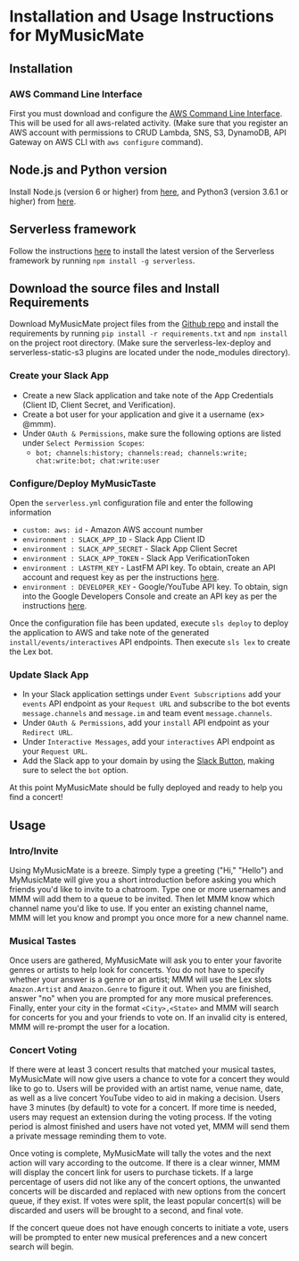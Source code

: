 # Installation and Usage Instructions for MyMusicMate

## Installation
### AWS Command Line Interface
First you must download and configure the [AWS Command Line Interface](https://aws.amazon.com/cli/). This will be used for all aws-related activity. (Make sure that you register an AWS account with permissions to CRUD Lambda, SNS, S3, DynamoDB, API Gateway on AWS CLI with `aws configure` command).

## Node.js and Python version
Install Node.js (version 6 or higher) from [here](https://nodejs.org/en/download/), and Python3 (version 3.6.1 or higher) from [here](https://www.python.org/downloads/release/python-361/).

## Serverless framework
Follow the instructions [here](https://serverless.com/framework/docs/providers/aws/guide/installation/) to install the latest version of the Serverless framework by running `npm install -g serverless`.

## Download the source files and Install Requirements
Download MyMusicMate project files from the [Github repo](https://github.com/MyMusicTaste/my-music-mate) and install the requirements by running `pip install -r requirements.txt` and `npm install` on the project root directory. (Make sure the serverless-lex-deploy and serverless-static-s3 plugins are located under the node_modules directory).

### Create your Slack App
- Create a new Slack application and take note of the App Credentials (Client ID, Client Secret, and Verification).
- Create a bot user for your application and give it a username (ex> @mmm).
- Under `OAuth & Permissions`, make sure the following options are listed under `Select Permission Scopes`:
  - `bot; channels:history; channels:read; channels:write; chat:write:bot; chat:write:user`
  
### Configure/Deploy MyMusicTaste
Open the `serverless.yml` configuration file and enter the following information
- `custom: aws: id` - Amazon AWS account number
- `environment : SLACK_APP_ID` - Slack App Client ID
- `environment : SLACK_APP_SECRET` -  Slack App Client Secret
- `environment : SLACK_APP_TOKEN` -  Slack App VerificationToken 
- `environment : LASTFM_KEY` - LastFM API key.  To obtain, create an API account and request key as per the instructions [here](http://www.last.fm/api).
- `environment : DEVELOPER_KEY` - Google/YouTube API key. To obtain, sign into the Google Developers Console and create an API key as per the instructions [here](https://developers.google.com/youtube/registering_an_application#Create_API_Keys).

Once the configuration file has been updated, execute `sls deploy` to deploy the application to AWS and take note of the generated `install/events/interactives` API endpoints. Then execute `sls lex` to create the Lex bot.
### Update Slack App
- In your Slack application settings under `Event Subscriptions` add your `events` API endpoint as your `Request URL` and subscribe to the bot events `message.channels` and `message.im` and team event `message.channels`.
- Under `OAuth & Permissions`, add your `install` API endpoint as your `Redirect URL`.
- Under `Interactive Messages`, add your `interactives` API endpoint as your `Request URL`.
- Add the Slack app to your domain by using the [Slack Button](https://api.slack.com/docs/slack-button), making sure to select the `bot` option.

At this point MyMusicMate should be fully deployed and ready to help you find a concert!

## Usage
### Intro/Invite
Using MyMusicMate is a breeze. Simply type a greeting ("Hi," "Hello") and MyMusicMate will give you a short introduction before asking you which friends you'd like to invite to a chatroom. Type one or more usernames and MMM will add them to a queue to be invited. Then let MMM know which channel name you'd like to use.  If you enter an existing channel name, MMM will let you know and prompt you once more for a new channel name.
### Musical Tastes
Once users are gathered, MyMusicMate will ask you to enter your favorite genres or artists to help look for concerts.  You do not have to specify whether your answer is a genre or an artist; MMM will use the Lex slots `Amazon.Artist` and `Amazon.Genre` to figure it out. When you are finished, answer "no" when you are prompted for any more musical preferences. Finally, enter your city in the format `<City>,<State>` and MMM will search for concerts for you and your friends to vote on. If an invalid city is entered, MMM will re-prompt the user for a location.
### Concert Voting
If there were at least 3 concert results that matched your musical tastes, MyMusicMate will now give users a chance to vote for a concert they would like to go to.  Users will be provided with an artist name, venue name, date, as well as a live concert YouTube video to aid in making a decision.  Users have 3 minutes (by default) to vote for a concert. If more time is needed, users may request an extension during the voting process.  If the voting period is almost finished and users have not voted yet, MMM will send them a private message reminding them to vote.

Once voting is complete, MyMusicMate will tally the votes and the next action will vary according to the outcome. If there is a clear winner, MMM will display the concert link for users to purchase tickets.  If a large percentage of users did not like any of the concert options, the unwanted concerts will be discarded and replaced with new options from the concert queue, if they exist.  If votes were split, the least popular concert(s) will be discarded and users will be brought to a second, and final vote.

If the concert queue does not have enough concerts to initiate a vote, users will be prompted to enter new musical preferences and a new concert search will begin.
